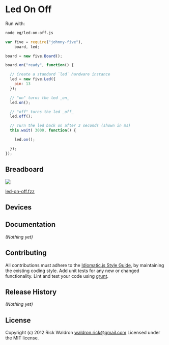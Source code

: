 # Led On Off

Run with:
```bash
node eg/led-on-off.js
```


```javascript
var five = require("johnny-five"),
    board, led;

board = new five.Board();

board.on("ready", function() {

  // Create a standard `led` hardware instance
  led = new five.Led({
    pin: 13
  });

  // "on" turns the led _on_
  led.on();

  // "off" turns the led _off_
  led.off();

  // Turn the led back on after 3 seconds (shown in ms)
  this.wait( 3000, function() {

    led.on();

  });
});

```

## Breadboard

<img src="https://raw.github.com/rwldrn/johnny-five/master/docs/breadboard/led-on-off.png">

[led-on-off.fzz](https://github.com/rwldrn/johnny-five/blob/master/docs/breadboard/led-on-off.fzz)



## Devices




## Documentation

_(Nothing yet)_









## Contributing
All contributions must adhere to the [Idiomatic.js Style Guide](https://github.com/rwldrn/idiomatic.js),
by maintaining the existing coding style. Add unit tests for any new or changed functionality. Lint and test your code using [grunt](https://github.com/cowboy/grunt).

## Release History
_(Nothing yet)_

## License
Copyright (c) 2012 Rick Waldron <waldron.rick@gmail.com>
Licensed under the MIT license.
